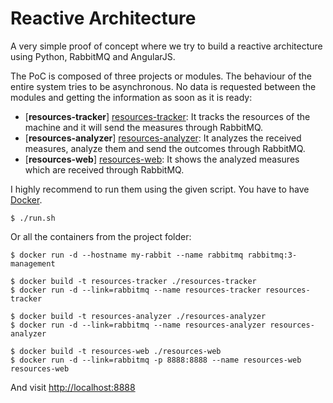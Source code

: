 # Reactive Architecture
A very simple proof of concept where we try to build a reactive architecture using Python, RabbitMQ and AngularJS.

The PoC is composed of three projects or modules. The behaviour of the entire system tries to be asynchronous. No data is requested between the modules and getting the information as soon as it is ready:

- [**resources-tracker**] [resources-tracker]: It tracks the resources of the machine and it will send the measures through RabbitMQ.
- [**resources-analyzer**] [resources-analyzer]: It analyzes the received measures, analyze them and send the outcomes through RabbitMQ.
- [**resources-web**] [resources-web]: It shows the analyzed measures which are received through RabbitMQ.

I highly recommend to run them using the given script. You have to have [Docker][docker].

```
$ ./run.sh
```

Or all the containers from the project folder:

```
$ docker run -d --hostname my-rabbit --name rabbitmq rabbitmq:3-management
```

```
$ docker build -t resources-tracker ./resources-tracker
$ docker run -d --link=rabbitmq --name resources-tracker resources-tracker
```

```
$ docker build -t resources-analyzer ./resources-analyzer
$ docker run -d --link=rabbitmq --name resources-analyzer resources-analyzer
```

```
$ docker build -t resources-web ./resources-web
$ docker run -d --link=rabbitmq -p 8888:8888 --name resources-web resources-web
```

And visit [http://localhost:8888][web]



[resources-tracker]:<https://github.com/mendrugory/reactive-architecture-python/tree/master/resources-tracker>
[resources-analyzer]:<https://github.com/mendrugory/reactive-architecture-python/tree/master/resources-analyzer>
[resources-web]:<https://github.com/mendrugory/reactive-architecture-python/tree/master/resources-web>
[docker]:<https://docs.docker.com/engine/installation/>
[web]:<http://localhost:8888>

